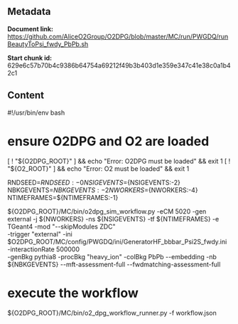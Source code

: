 ## Metadata

**Document link:** https://github.com/AliceO2Group/O2DPG/blob/master/MC/run/PWGDQ/runBeautyToPsi_fwdy_PbPb.sh

**Start chunk id:** 629e6c57b70b4c9386b64754a69212f49b3b403d1e359e347c41e38c0a1b42c1

## Content

#!/usr/bin/env bash

# ensure O2DPG and O2 are loaded
[ ! "${O2DPG_ROOT}" ] && echo "Error: O2DPG must be loaded" && exit 1
[ ! "${O2_ROOT}" ] && echo "Error: O2 must be loaded" && exit 1


RNDSEED=${RNDSEED:-0}
NSIGEVENTS=${NSIGEVENTS:-2}
NBKGEVENTS=${NBKGEVENTS:-2}
NWORKERS=${NWORKERS:-4}
NTIMEFRAMES=${NTIMEFRAMES:-1}

${O2DPG_ROOT}/MC/bin/o2dpg_sim_workflow.py -eCM 5020 -gen external -j ${NWORKERS} -ns ${NSIGEVENTS} -tf ${NTIMEFRAMES} -e TGeant4 -mod "--skipModules ZDC" \
	-trigger "external" -ini $O2DPG_ROOT/MC/config/PWGDQ/ini/GeneratorHF_bbbar_Psi2S_fwdy.ini -interactionRate 500000  \
        -genBkg pythia8 -procBkg "heavy_ion" -colBkg PbPb --embedding -nb ${NBKGEVENTS} --mft-assessment-full --fwdmatching-assessment-full

# execute the workflow
${O2DPG_ROOT}/MC/bin/o2_dpg_workflow_runner.py -f workflow.json